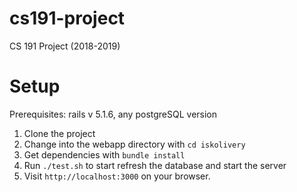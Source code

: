 # cs191-project
CS 191 Project (2018-2019)

# Setup

Prerequisites: rails v 5.1.6, any postgreSQL version

1. Clone the project
2. Change into the webapp directory with `cd iskolivery`
3. Get dependencies with `bundle install`
4. Run `./test.sh` to start refresh the database and start the server
5. Visit `http://localhost:3000` on your browser.
